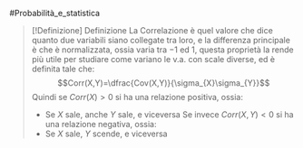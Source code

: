 #Probabilità_e_statistica 

>[!Definizione]  Definizione
>La Correlazione è quel valore che dice quanto due variabili siano collegate tra loro, e la differenza principale è che è normalizzata, ossia varia tra $-1$ ed $1$, questa proprietà la rende più utile per studiare come variano le v.a. con scale diverse, ed è definita tale che:
>$$Corr(X,Y)=\dfrac{Cov(X,Y)}{\sigma_{X}\sigma_{Y}}$$
>Quindi se $Corr(X)> 0$ si ha una relazione positiva, ossia:
>- Se $X$ sale, anche $Y$ sale, e viceversa
>Se invece $Corr(X,Y)<0$ si ha una relazione negativa, ossia:
>- Se $X$ sale, $Y$ scende, e viceversa

